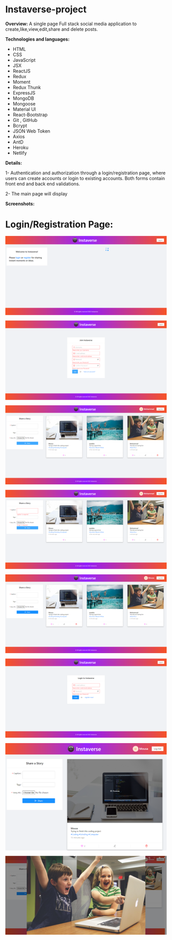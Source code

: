 # Instaverse-project

**Overview:**
A single page Full stack social media application to create,like,view,edit,share and delete posts.

**Technologies and languages:**
- HTML
- CSS
- JavaScript
- JSX
- ReactJS
- Redux
- Moment
- Redux Thunk
- ExpressJS
- MongoDB
- Mongoose
- Material UI
- React-Bootstrap
- Git , GitHub
- Bcrypt
- JSON Web Token
-	Axios
- AntD
- Heroku
- Netlify

**Details:**  

1-	Authentication and authorization through a login/registration page, where users can create accounts or login to existing accounts. Both forms contain front end and back end validations. 

2-	The main page will display 




**Screenshots:**
# Login/Registration Page:
![My Image](https://github.com/Shtaiwee1/Instaverse-project/blob/master/styles/images/Capture1.PNG)

![My Image](https://github.com/Shtaiwee1/Instaverse-project/blob/master/styles/images/Capture2.PNG)

![My Image](https://github.com/Shtaiwee1/Instaverse-project/blob/master/styles/images/Capture3.PNG)

![My Image](https://github.com/Shtaiwee1/Instaverse-project/blob/master/styles/images/Capture4.PNG)

![My Image](https://github.com/Shtaiwee1/Instaverse-project/blob/master/styles/images/Capture5.PNG)

![My Image](https://github.com/Shtaiwee1/Instaverse-project/blob/master/styles/images/Capture6.PNG)

![My Image](https://github.com/Shtaiwee1/Instaverse-project/blob/master/styles/images/Capture7.PNG)

![My Image](https://github.com/Shtaiwee1/Instaverse-project/blob/master/styles/images/Capture8.PNG)


